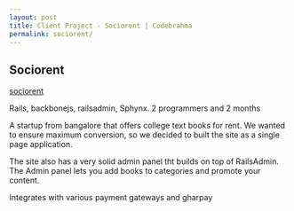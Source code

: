 ```yaml
---
layout: post
title: Client Project - Sociorent | Codebrahma
permalink: sociorent/
---
```


## Sociorent

[sociorent](http://sociorent.com)

Rails, backbonejs, railsadmin, Sphynx. 2 programmers and 2 months

A startup from bangalore that offers college text books for rent.
We wanted to ensure maximum conversion, so we decided to built the site as
a single page application.

The site also has a very solid admin panel tht builds on top of RailsAdmin. The
Admin panel lets you add books to categories and promote your content.

Integrates with various payment gateways and gharpay
